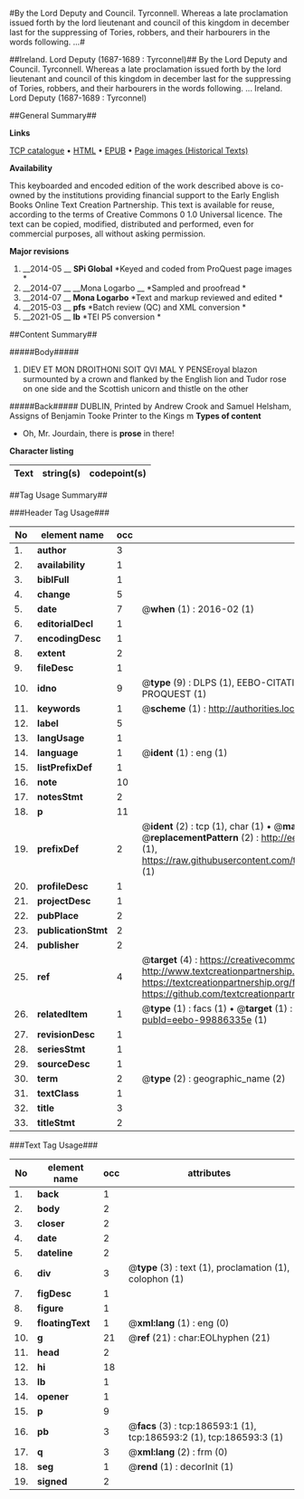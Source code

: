 #By the Lord Deputy and Council. Tyrconnell. Whereas a late proclamation issued forth by the lord lieutenant and council of this kingdom in december last for the suppressing of Tories, robbers, and their harbourers in the words following. ...#

##Ireland. Lord Deputy (1687-1689 : Tyrconnel)##
By the Lord Deputy and Council. Tyrconnell. Whereas a late proclamation issued forth by the lord lieutenant and council of this kingdom in december last for the suppressing of Tories, robbers, and their harbourers in the words following. ...
Ireland. Lord Deputy (1687-1689 : Tyrconnel)

##General Summary##

**Links**

[TCP catalogue](http://www.ota.ox.ac.uk/tcp/)  • 
[HTML](http://tei.it.ox.ac.uk/tcp/Texts-HTML/free/B24/B24786.html)  • 
[EPUB](http://tei.it.ox.ac.uk/tcp/Texts-EPUB/free/B24/B24786.epub) • 
[Page images (Historical Texts)](https://historicaltexts.jisc.ac.uk/eebo-99886335e)

**Availability**

This keyboarded and encoded edition of the work described above is co-owned by the
    institutions providing financial support to the Early English Books Online Text Creation
    Partnership. This text is available for reuse, according to the terms of  Creative Commons 0 1.0 Universal
    licence. The text can be copied, modified, distributed and performed, even for commercial
    purposes, all without asking permission.

**Major revisions**

1. __2014-05 __ __SPi Global__ *Keyed and coded from ProQuest page images *
1. __2014-07 __ __Mona Logarbo __ *Sampled and proofread *
1. __2014-07 __ __Mona Logarbo__ *Text and markup reviewed and edited *
1. __2015-03 __ __pfs__ *Batch review (QC) and XML conversion *
1. __2021-05 __ __lb__ *TEI P5 conversion *

##Content Summary##

#####Body#####

1. DIEV ET MON DROITHONI SOIT QVI MAL Y PENSEroyal blazon surmounted by a crown and flanked by the English lion and Tudor rose on one side and the Scottish unicorn and thistle on the other

#####Back#####
DUBLIN, Printed by Andrew Crook and Samuel Helsham, Assigns of Benjamin Tooke Printer to the Kings m
**Types of content**

  * Oh, Mr. Jourdain, there is **prose** in there!

**Character listing**


|Text|string(s)|codepoint(s)|
|---|---|---|

##Tag Usage Summary##

###Header Tag Usage###

|No|element name|occ|attributes|
|---|---|---|---|
|1.|__author__|3||
|2.|__availability__|1||
|3.|__biblFull__|1||
|4.|__change__|5||
|5.|__date__|7| @__when__ (1) : 2016-02 (1)|
|6.|__editorialDecl__|1||
|7.|__encodingDesc__|1||
|8.|__extent__|2||
|9.|__fileDesc__|1||
|10.|__idno__|9| @__type__ (9) : DLPS (1), EEBO-CITATION (1), VID (1), EEBO-PROQUEST (1), STC (4), PROQUEST (1)|
|11.|__keywords__|1| @__scheme__ (1) : http://authorities.loc.gov/ (1)|
|12.|__label__|5||
|13.|__langUsage__|1||
|14.|__language__|1| @__ident__ (1) : eng (1)|
|15.|__listPrefixDef__|1||
|16.|__note__|10||
|17.|__notesStmt__|2||
|18.|__p__|11||
|19.|__prefixDef__|2| @__ident__ (2) : tcp (1), char (1)  •  @__matchPattern__ (2) : ([0-9\-]+):([0-9IVX]+) (1), (.+) (1)  •  @__replacementPattern__ (2) : http://eebo.chadwyck.com/downloadtiff?vid=$1&page=$2 (1), https://raw.githubusercontent.com/textcreationpartnership/Texts/master/tcpchars.xml#$1 (1)|
|20.|__profileDesc__|1||
|21.|__projectDesc__|1||
|22.|__pubPlace__|2||
|23.|__publicationStmt__|2||
|24.|__publisher__|2||
|25.|__ref__|4| @__target__ (4) : https://creativecommons.org/publicdomain/zero/1.0/ (1), http://www.textcreationpartnership.org/docs/. (1), https://textcreationpartnership.org/faq/#faq05 (1), https://github.com/textcreationpartnership (1)|
|26.|__relatedItem__|1| @__type__ (1) : facs (1)  •  @__target__ (1) : https://data.historicaltexts.jisc.ac.uk/view?pubId=eebo-99886335e (1)|
|27.|__revisionDesc__|1||
|28.|__seriesStmt__|1||
|29.|__sourceDesc__|1||
|30.|__term__|2| @__type__ (2) : geographic_name (2)|
|31.|__textClass__|1||
|32.|__title__|3||
|33.|__titleStmt__|2||


###Text Tag Usage###

|No|element name|occ|attributes|
|---|---|---|---|
|1.|__back__|1||
|2.|__body__|2||
|3.|__closer__|2||
|4.|__date__|2||
|5.|__dateline__|2||
|6.|__div__|3| @__type__ (3) : text (1), proclamation (1), colophon (1)|
|7.|__figDesc__|1||
|8.|__figure__|1||
|9.|__floatingText__|1| @__xml:lang__ (1) : eng (0)|
|10.|__g__|21| @__ref__ (21) : char:EOLhyphen (21)|
|11.|__head__|2||
|12.|__hi__|18||
|13.|__lb__|1||
|14.|__opener__|1||
|15.|__p__|9||
|16.|__pb__|3| @__facs__ (3) : tcp:186593:1 (1), tcp:186593:2 (1), tcp:186593:3 (1)|
|17.|__q__|3| @__xml:lang__ (2) : frm (0)|
|18.|__seg__|1| @__rend__ (1) : decorInit (1)|
|19.|__signed__|2||
